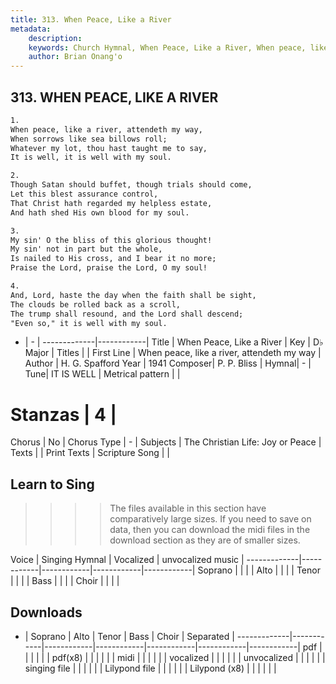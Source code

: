 ```yaml
---
title: 313. When Peace, Like a River
metadata:
    description: 
    keywords: Church Hymnal, When Peace, Like a River, When peace, like a river, attendeth my way, 
    author: Brian Onang'o
---
```



## 313. WHEN PEACE, LIKE A RIVER

```txt
1.
When peace, like a river, attendeth my way, 
When sorrows like sea billows roll; 
Whatever my lot, thou hast taught me to say, 
It is well, it is well with my soul. 

2.
Though Satan should buffet, though trials should come, 
Let this blest assurance control, 
That Christ hath regarded my helpless estate, 
And hath shed His own blood for my soul. 

3.
My sin' O the bliss of this glorious thought! 
My sin' not in part but the whole, 
Is nailed to His cross, and I bear it no more; 
Praise the Lord, praise the Lord, O my soul! 

4.
And, Lord, haste the day when the faith shall be sight, 
The clouds be rolled back as a scroll, 
The trump shall resound, and the Lord shall descend; 
"Even so," it is well with my soul.
```

- |   -  |
-------------|------------|
Title | When Peace, Like a River |
Key | D♭ Major |
Titles |  |
First Line | When peace, like a river, attendeth my way |
Author | H. G. Spafford
Year | 1941
Composer| P. P. Bliss |
Hymnal|  - |
Tune| IT IS WELL |
Metrical pattern | |
# Stanzas | 4 |
Chorus | No |
Chorus Type | - |
Subjects | The Christian Life: Joy or Peace |
Texts |  |
Print Texts | 
Scripture Song |  |
  
## Learn to Sing

>>>> The files available in this section have comparatively large sizes. If you need to save on data, then you can download the midi files in the download section as they are of smaller sizes.

Voice |  Singing Hymnal | Vocalized | unvocalized music |
-------------|------------|------------|------------|------------|
Soprano | | | |
Alto | | | |
Tenor | | | |
Bass | | | |
Choir | | | |

## Downloads

- |  Soprano | Alto | Tenor | Bass | Choir | Separated |
-------------|------------|------------|------------|------------|------------|------------|
pdf | | | | | |
pdf(x8) | | | | | |
midi | | | | | |
vocalized | | | | | |
unvocalized | | | | | |
singing file | | | | | |
Lilypond file | | | | | |
Lilypond (x8) | | | | | |
  